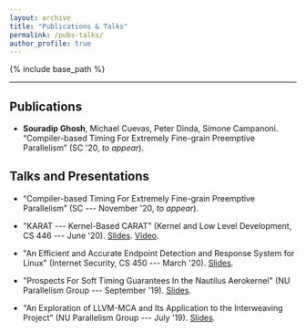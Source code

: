 ```yaml
---
layout: archive
title: "Publications & Talks"
permalink: /pubs-talks/
author_profile: true
---
```


{% include base_path %}

---

## Publications

- **Souradip Ghosh**, Michael Cuevas, Peter Dinda, Simone Campanoni. 
“Compiler-based Timing For Extremely Fine-grain Preemptive Parallelism”
(SC '20, <em>to appear</em>).

## Talks and Presentations

- “Compiler-based Timing For Extremely Fine-grain Preemptive Parallelism”
(SC --- November '20, <em>to appear</em>).

- "KARAT --- Kernel-Based CARAT" (Kernel and Low Level Development, CS 
446 --- June '20). [Slides](https://souradipghosh.com/files/karat.pdf).
[Video](https://drive.google.com/file/d/1RpT4eT4N1ce9zgShi7CmNElVqgHG_El0/view?usp=sharing).

- "An Efficient and Accurate Endpoint Detection and Response System for Linux"
(Internet Security, CS 450 --- March '20). [Slides](https://souradipghosh.com/files/edr.pdf).

- "Prospects For Soft Timing Guarantees In the Nautilus Aerokernel" (NU 
Parallelism Group --- September '19). [Slides](https://souradipghosh.com/files/ct-nup.pdf). 

- "An Exploration of LLVM-MCA and Its Application to the Interweaving 
Project" (NU Parallelism Group --- July '19). [Slides](https://souradipghosh.com/files/mca.pdf). 
